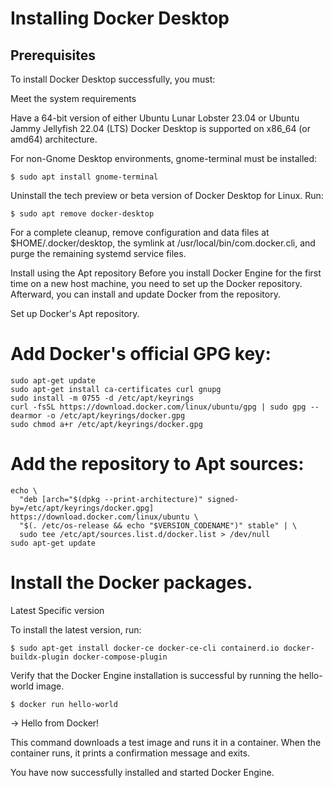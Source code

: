 # Installing Docker Desktop

## Prerequisites

To install Docker Desktop successfully, you must:

Meet the system requirements

Have a 64-bit version of either Ubuntu Lunar Lobster 23.04 or Ubuntu Jammy Jellyfish 22.04 (LTS) Docker Desktop is supported on x86_64 (or amd64) architecture.

For non-Gnome Desktop environments, gnome-terminal must be installed:
```shell
$ sudo apt install gnome-terminal
```
Uninstall the tech preview or beta version of Docker Desktop for Linux. Run:
```shell
$ sudo apt remove docker-desktop
```
For a complete cleanup, remove configuration and data files at $HOME/.docker/desktop, the symlink at /usr/local/bin/com.docker.cli, and purge the remaining systemd service files.

Install using the Apt repository
Before you install Docker Engine for the first time on a new host machine, you need to set up the Docker repository. Afterward, you can install and update Docker from the repository.

Set up Docker's Apt repository.

# Add Docker's official GPG key:
```shell
sudo apt-get update
sudo apt-get install ca-certificates curl gnupg
sudo install -m 0755 -d /etc/apt/keyrings
curl -fsSL https://download.docker.com/linux/ubuntu/gpg | sudo gpg --dearmor -o /etc/apt/keyrings/docker.gpg
sudo chmod a+r /etc/apt/keyrings/docker.gpg
```

# Add the repository to Apt sources:
```shell
echo \
  "deb [arch="$(dpkg --print-architecture)" signed-by=/etc/apt/keyrings/docker.gpg] https://download.docker.com/linux/ubuntu \
  "$(. /etc/os-release && echo "$VERSION_CODENAME")" stable" | \
  sudo tee /etc/apt/sources.list.d/docker.list > /dev/null
sudo apt-get update
```

# Install the Docker packages.

Latest Specific version

To install the latest version, run:

```shell
$ sudo apt-get install docker-ce docker-ce-cli containerd.io docker-buildx-plugin docker-compose-plugin
```

Verify that the Docker Engine installation is successful by running the hello-world image.
```shell
$ docker run hello-world
```
-> Hello from Docker!

This command downloads a test image and runs it in a container. When the container runs, it prints a confirmation message and exits.

You have now successfully installed and started Docker Engine.
